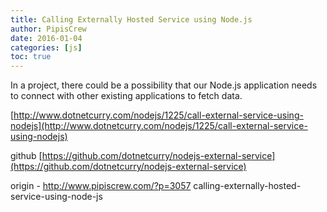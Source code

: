 ```yaml
---
title: Calling Externally Hosted Service using Node.js
author: PipisCrew
date: 2016-01-04
categories: [js]
toc: true
---
```


In a project, there could be a possibility that our Node.js application needs to connect with other existing applications to fetch data.

[http://www.dotnetcurry.com/nodejs/1225/call-external-service-using-nodejs](http://www.dotnetcurry.com/nodejs/1225/call-external-service-using-nodejs)

github
[https://github.com/dotnetcurry/nodejs-external-service](https://github.com/dotnetcurry/nodejs-external-service)

origin - http://www.pipiscrew.com/?p=3057 calling-externally-hosted-service-using-node-js
